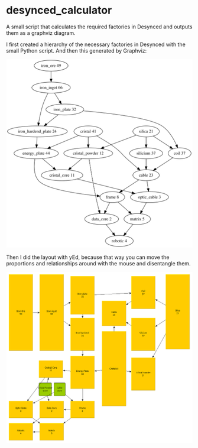 # desynced_calculator
A small script that calculates the required factories in Desynced and outputs them as a graphviz diagram.

I first created a hierarchy of the necessary factories in Desynced with the small Python script.
And then this generated by Graphviz:

![alt tree](./desynct_1.svg)

Then I did the layout with yEd, because that way you can move the proportions and relationships around with the mouse and disentangle them.

![alt layout](./desynct_1.gif)
